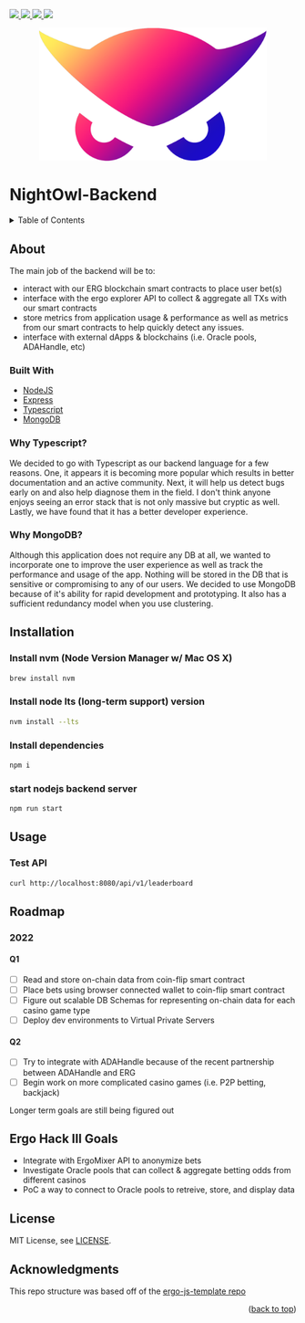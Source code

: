 <div id="top"></div>

<!-- project shields -->
<p align="left">
  <!-- discord -->
  <a href="http://discord.gg/W69GTHe3pJ">
    <img src="https://img.shields.io/static/v1?label=Discord&message=chat&color=5865F2&style=flat&logo=discord"/>
  </a>
  <!-- telegram -->
  <a href="https://t.me/nightowlcommunity">
    <img src="https://img.shields.io/static/v1?label=Telegram&message=chat&color=26A5E4&style=flat&logo=telegram"/>
  </a>
  <!-- reddit -->
  <a href="https://www.reddit.com/r/NightOwlCasino">
    <img src="https://img.shields.io/static/v1?label=Reddit&message=forum&color=FF4500&style=flat&logo=reddit"/>
  </a>
  <!-- mit license -->
  <a href="https://github.com/nightowlcasino/NightOwl-Backend/blob/main/LICENSE">
    <img src="https://img.shields.io/static/v1?label=License&message=MIT&color=A31F34&style=flat"/>
  </a>
</p>

<!-- logo -->
<p align="center">
  <img src="public/logo.png" alt="Logo" width="400"/>
</p>

# NightOwl-Backend

<!-- TABLE OF CONTENTS -->
<details>
  <summary>Table of Contents</summary>
  <ol>
    <li>
      <a href="#about">About</a>
      <ul>
        <li><a href="#built-with">Built With</a></li>
      </ul>
    </li>
    <li><a href="#installation">Installation</a></li>
    <li><a href="#usage">Usage</a></li>
    <li><a href="#roadmap">Roadmap</a></li>
    <li><a href="#ergo-hack-iii-goals">Ergo Hack III Goals</a></li>
    <li><a href="#license">License</a></li>
    <li><a href="#acknowledgments">Acknowledgments</a></li>
  </ol>
</details>
  
<!-- ABOUT -->
## About

The main job of the backend will be to: 

- interact with our ERG blockchain smart contracts to place user bet(s)
- interface with the ergo explorer API to collect & aggregate all TXs with our smart contracts
- store metrics from application usage & performance as well as metrics from our smart contracts to help quickly detect any issues.
- interface with external dApps & blockchains (i.e. Oracle pools, ADAHandle, etc)

### Built With

* [NodeJS](https://nodejs.org/en/)
* [Express](https://expressjs.com)
* [Typescript](https://www.typescriptlang.org)
* [MongoDB](https://www.mongodb.com)

### Why Typescript?

We decided to go with Typescript as our backend language for a few reasons. One, it appears it is becoming more popular which results in better documentation and an active community. Next, it will help us detect bugs early on and also help diagnose them in the field. I don't think anyone enjoys seeing an error stack that is not only massive but cryptic as well. Lastly, we have found that it has a better developer experience.

### Why MongoDB?

Although this application does not require any DB at all, we wanted to incorporate one to improve the user experience as well as track the performance and usage of the app. Nothing will be stored in the DB that is sensitive or compromising to any of our users. We decided to use MongoDB because of it's ability for rapid development and prototyping. It also has a sufficient redundancy model when you use clustering. 

<!-- INSTALLATION -->
## Installation

### Install nvm (Node Version Manager w/ Mac OS X)

```bash
brew install nvm
```

### Install node lts (long-term support) version
```bash
nvm install --lts
```

### Install dependencies
```bash
npm i
```

### start nodejs backend server
```bash
npm run start
```

<!-- USAGE -->
## Usage

### Test API
```bash
curl http://localhost:8080/api/v1/leaderboard
```

<!-- ROADMAP (work in progress)  -->
## Roadmap

### 2022

#### Q1
- [ ] Read and store on-chain data from coin-flip smart contract
- [ ] Place bets using browser connected wallet to coin-flip smart contract
- [ ] Figure out scalable DB Schemas for representing on-chain data for each casino game type
- [ ] Deploy dev environments to Virtual Private Servers

#### Q2
- [ ] Try to integrate with ADAHandle because of the recent partnership between ADAHandle and ERG
- [ ] Begin work on more complicated casino games (i.e. P2P betting, backjack)

Longer term goals are still being figured out

<!-- ERGOHACK3 -->
## Ergo Hack III Goals

- Integrate with ErgoMixer API to anonymize bets
- Investigate Oracle pools that can collect & aggregate betting odds from different casinos
- PoC a way to connect to Oracle pools to retreive, store, and display data

<!-- LICENSE -->
## License

MIT License, see [LICENSE](https://github.com/nightowlcasino/NightOwl-Backend/blob/main/LICENSE).

<!-- ACKNOWLEDGEMENTS -->
## Acknowledgments

This repo structure was based off of the [ergo-js-template repo](https://github.com/anon-real/ergo-js-template)

<p align="right">(<a href="#top">back to top</a>)</p>

